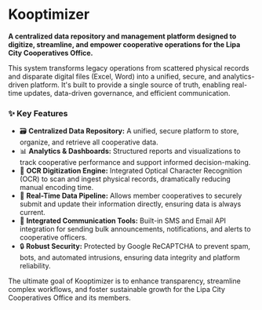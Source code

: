 # Kooptimizer

**A centralized data repository and management platform designed to digitize, streamline, and empower cooperative operations for the Lipa City Cooperatives Office.**

This system transforms legacy operations from scattered physical records and disparate digital files (Excel, Word) into a unified, secure, and analytics-driven platform. It's built to provide a single source of truth, enabling real-time updates, data-driven governance, and efficient communication.

### ✨ Key Features

* 🗃️ **Centralized Data Repository:** A unified, secure platform to store, organize, and retrieve all cooperative data.
* 📊 **Analytics & Dashboards:** Structured reports and visualizations to track cooperative performance and support informed decision-making.
* 🤖 **OCR Digitization Engine:** Integrated Optical Character Recognition (OCR) to scan and ingest physical records, dramatically reducing manual encoding time.
* 📡 **Real-Time Data Pipeline:** Allows member cooperatives to securely submit and update their information directly, ensuring data is always current.
* 📨 **Integrated Communication Tools:** Built-in SMS and Email API integration for sending bulk announcements, notifications, and alerts to cooperative officers.
* 🔒 **Robust Security:** Protected by Google ReCAPTCHA to prevent spam, bots, and automated intrusions, ensuring data integrity and platform reliability.

The ultimate goal of Kooptimizer is to enhance transparency, streamline complex workflows, and foster sustainable growth for the Lipa City Cooperatives Office and its members.
